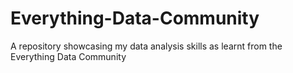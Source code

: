 # Everything-Data-Community
A repository showcasing my data analysis skills as learnt from the Everything Data Community
